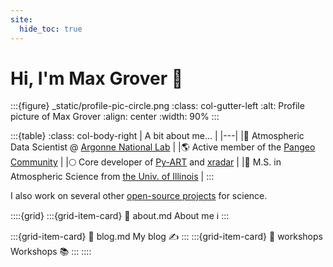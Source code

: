 ```yaml
---
site:
  hide_toc: true
---
```

# Hi, I'm Max Grover 👋

:::{figure} _static/profile-pic-circle.png
:class: col-gutter-left
:alt: Profile picture of Max Grover
:align: center
:width: 90%
:::

:::{table}
:class: col-body-right
| A bit about me... |
|---|
|💼 Atmospheric Data Scientist @ [Argonne National Lab](https://www.anl.gov/) |
|🌎 Active member of the [Pangeo Community](https://pangeo.io/) |
|🌕 Core developer of [Py-ART](https://github.com/ARM-DOE/pyart) and [xradar](https://github.com/openradar/xradar) |
|🧪 M.S. in Atmospheric Science from [the Univ. of Illinois](https://illinois.edu/) |
:::

I also work on several other [open-source projects](https://github.com/mgrover1) for science.

::::{grid}
:::{grid-item-card}
:link: about.md
About me ℹ️
:::
<!-- :::{grid-item-card}
:link: projects.md
Projects I've worked on 🔧
::: -->
:::{grid-item-card}
:link: blog.md
My blog ✍️
:::
:::{grid-item-card}
:link: workshops
Workshops 📚
:::
::::
